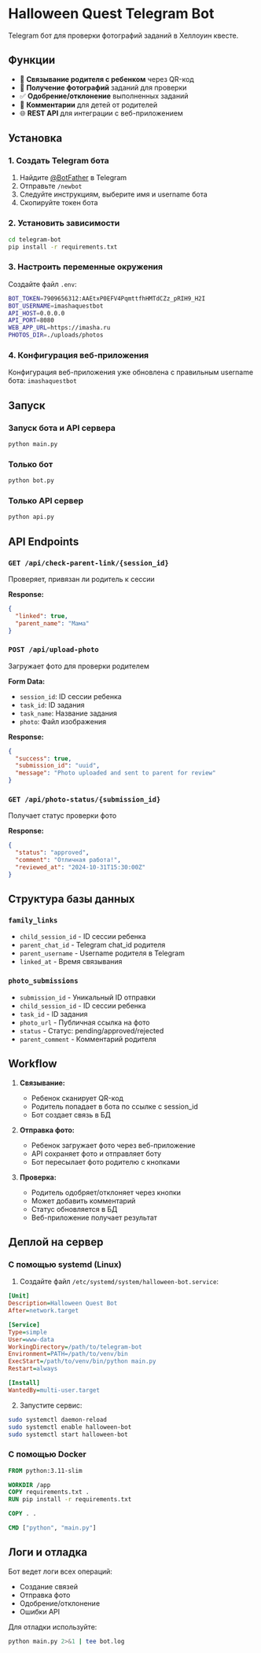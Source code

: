 # Halloween Quest Telegram Bot

Telegram бот для проверки фотографий заданий в Хеллоуин квесте.

## Функции

- 🔗 **Связывание родителя с ребенком** через QR-код
- 📸 **Получение фотографий** заданий для проверки  
- ✅ **Одобрение/отклонение** выполненных заданий
- 💬 **Комментарии** для детей от родителей
- 🌐 **REST API** для интеграции с веб-приложением

## Установка

### 1. Создать Telegram бота

1. Найдите [@BotFather](https://t.me/botfather) в Telegram
2. Отправьте `/newbot`
3. Следуйте инструкциям, выберите имя и username бота
4. Скопируйте токен бота

### 2. Установить зависимости

```bash
cd telegram-bot
pip install -r requirements.txt
```

### 3. Настроить переменные окружения

Создайте файл `.env`:

```bash
BOT_TOKEN=7909656312:AAEtxP0EFV4PqmttfhHMTdCZz_pRIH9_H2I
BOT_USERNAME=imashaquestbot
API_HOST=0.0.0.0
API_PORT=8080
WEB_APP_URL=https://imasha.ru
PHOTOS_DIR=./uploads/photos
```

### 4. Конфигурация веб-приложения

Конфигурация веб-приложения уже обновлена с правильным username бота: `imashaquestbot`

## Запуск

### Запуск бота и API сервера

```bash
python main.py
```

### Только бот

```bash
python bot.py
```

### Только API сервер

```bash
python api.py
```

## API Endpoints

### `GET /api/check-parent-link/{session_id}`
Проверяет, привязан ли родитель к сессии

**Response:**
```json
{
  "linked": true,
  "parent_name": "Мама"
}
```

### `POST /api/upload-photo`
Загружает фото для проверки родителем

**Form Data:**
- `session_id`: ID сессии ребенка
- `task_id`: ID задания
- `task_name`: Название задания  
- `photo`: Файл изображения

**Response:**
```json
{
  "success": true,
  "submission_id": "uuid",
  "message": "Photo uploaded and sent to parent for review"
}
```

### `GET /api/photo-status/{submission_id}`
Получает статус проверки фото

**Response:**
```json
{
  "status": "approved",
  "comment": "Отличная работа!",
  "reviewed_at": "2024-10-31T15:30:00Z"
}
```

## Структура базы данных

### `family_links`
- `child_session_id` - ID сессии ребенка
- `parent_chat_id` - Telegram chat_id родителя
- `parent_username` - Username родителя в Telegram
- `linked_at` - Время связывания

### `photo_submissions`
- `submission_id` - Уникальный ID отправки
- `child_session_id` - ID сессии ребенка
- `task_id` - ID задания
- `photo_url` - Публичная ссылка на фото
- `status` - Статус: pending/approved/rejected
- `parent_comment` - Комментарий родителя

## Workflow

1. **Связывание:**
   - Ребенок сканирует QR-код
   - Родитель попадает в бота по ссылке с session_id
   - Бот создает связь в БД

2. **Отправка фото:**
   - Ребенок загружает фото через веб-приложение
   - API сохраняет фото и отправляет боту
   - Бот пересылает фото родителю с кнопками

3. **Проверка:**
   - Родитель одобряет/отклоняет через кнопки
   - Может добавить комментарий
   - Статус обновляется в БД
   - Веб-приложение получает результат

## Деплой на сервер

### С помощью systemd (Linux)

1. Создайте файл `/etc/systemd/system/halloween-bot.service`:

```ini
[Unit]
Description=Halloween Quest Bot
After=network.target

[Service]
Type=simple
User=www-data
WorkingDirectory=/path/to/telegram-bot
Environment=PATH=/path/to/venv/bin
ExecStart=/path/to/venv/bin/python main.py
Restart=always

[Install]
WantedBy=multi-user.target
```

2. Запустите сервис:

```bash
sudo systemctl daemon-reload
sudo systemctl enable halloween-bot
sudo systemctl start halloween-bot
```

### С помощью Docker

```dockerfile
FROM python:3.11-slim

WORKDIR /app
COPY requirements.txt .
RUN pip install -r requirements.txt

COPY . .

CMD ["python", "main.py"]
```

## Логи и отладка

Бот ведет логи всех операций:
- Создание связей
- Отправка фото
- Одобрение/отклонение
- Ошибки API

Для отладки используйте:
```bash
python main.py 2>&1 | tee bot.log
```
